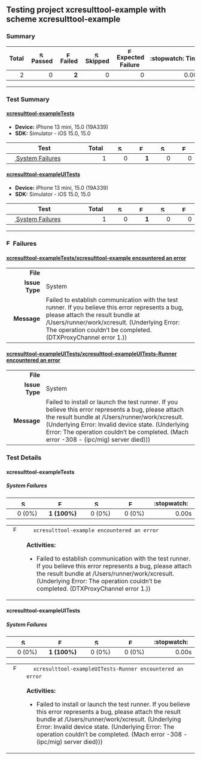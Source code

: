 ## Testing project xcresulttool-example with scheme xcresulttool-example

### Summary
<table>
<thead><tr>
<th>Total</th><th><img src="https://xcresulttool-resources.netlify.app/images/passed.png" alt="Success" title="Success" width="14px" align="top">&nbsp;Passed</th><th><img src="https://xcresulttool-resources.netlify.app/images/failure.png" alt="Failure" title="Failure" width="14px" align="top">&nbsp;Failed</th><th><img src="https://xcresulttool-resources.netlify.app/images/skipped.png" alt="Skipped" title="Skipped" width="14px" align="top">&nbsp;Skipped</th><th><img src="https://xcresulttool-resources.netlify.app/images/expected-failure.png" alt="Expected Failure" title="Expected Failure" width="14px" align="top">&nbsp;Expected Failure</th><th>:stopwatch:&nbsp;Time</th>
</tr></thead>
<tbody><tr>
<td align="right" width="118px">2</td><td align="right" width="118px">0</td><td align="right" width="118px"><b>2</b></td><td align="right" width="118px">0</td><td align="right" width="158px">0</td><td align="right" width="138px">0.00s</td>
</tr></tbody>
</table>

---

### Test Summary
#### <a name="xcresulttool-exampletests_summary"></a>[xcresulttool-exampleTests](#user-content-xcresulttool-exampletests)

- **Device:** iPhone 13 mini, 15.0 (19A339)
- **SDK:** Simulator - iOS 15.0, 15.0
<table>
<thead><tr>
<th>Test</th><th>Total</th><th><img src="https://xcresulttool-resources.netlify.app/images/passed.png" alt="Success" title="Success" width="14px" align="top"></th><th><img src="https://xcresulttool-resources.netlify.app/images/failure.png" alt="Failure" title="Failure" width="14px" align="top"></th><th><img src="https://xcresulttool-resources.netlify.app/images/skipped.png" alt="Skipped" title="Skipped" width="14px" align="top"></th><th><img src="https://xcresulttool-resources.netlify.app/images/expected-failure.png" alt="Expected Failure" title="Expected Failure" width="14px" align="top"></th>
</tr></thead>
<tbody>
<tr>
<td align="left" width="368px"><a name="xcresulttool-exampletests_system-failures_summary"></a><a href="#user-content-xcresulttool-exampletests_system-failures"><img src="https://xcresulttool-resources.netlify.app/images/test-class.png" width="14px" align="top">&nbsp;System Failures</a></td><td align="right" width="80px">1</td><td align="right" width="80px">0</td><td align="right" width="80px"><b>1</b></td><td align="right" width="80px">0</td><td align="right" width="80px">0</td>
</tr>
</tbody>
</table>

#### <a name="xcresulttool-exampleuitests_summary"></a>[xcresulttool-exampleUITests](#user-content-xcresulttool-exampleuitests)

- **Device:** iPhone 13 mini, 15.0 (19A339)
- **SDK:** Simulator - iOS 15.0, 15.0
<table>
<thead><tr>
<th>Test</th><th>Total</th><th><img src="https://xcresulttool-resources.netlify.app/images/passed.png" alt="Success" title="Success" width="14px" align="top"></th><th><img src="https://xcresulttool-resources.netlify.app/images/failure.png" alt="Failure" title="Failure" width="14px" align="top"></th><th><img src="https://xcresulttool-resources.netlify.app/images/skipped.png" alt="Skipped" title="Skipped" width="14px" align="top"></th><th><img src="https://xcresulttool-resources.netlify.app/images/expected-failure.png" alt="Expected Failure" title="Expected Failure" width="14px" align="top"></th>
</tr></thead>
<tbody>
<tr>
<td align="left" width="368px"><a name="xcresulttool-exampleuitests_system-failures_summary"></a><a href="#user-content-xcresulttool-exampleuitests_system-failures"><img src="https://xcresulttool-resources.netlify.app/images/test-class.png" width="14px" align="top">&nbsp;System Failures</a></td><td align="right" width="80px">1</td><td align="right" width="80px">0</td><td align="right" width="80px"><b>1</b></td><td align="right" width="80px">0</td><td align="right" width="80px">0</td>
</tr>
</tbody>
</table>


---

### <img src="https://xcresulttool-resources.netlify.app/images/failure.png" alt="Failure" title="Failure" width="14px" align="top"> Failures
<h4><a name="xcresulttool-exampletests_xcresulttool-example-encountered-an-error_failure-summary"></a><a href="#user-content-xcresulttool-exampletests_xcresulttool-example-encountered-an-error">xcresulttool-exampleTests/xcresulttool-example encountered an error</a></h4>
<table><tr><td align="right" width="100px"><b>File</b></td><td width="668px"></td></tr><tr><td align="right" width="100px"><b>Issue Type</b></td><td width="668px">System</td></tr><tr><td align="right" width="100px"><b>Message</b></td><td width="668px">Failed to establish communication with the test runner. If you believe this error represents a bug, please attach the result bundle at /Users/runner/work/xcresult. (Underlying Error: The operation couldn’t be completed. (DTXProxyChannel error 1.))</td></tr></table>

<h4><a name="xcresulttool-exampleuitests_xcresulttool-exampleuitests-runner-encountered-an-error_failure-summary"></a><a href="#user-content-xcresulttool-exampleuitests_xcresulttool-exampleuitests-runner-encountered-an-error">xcresulttool-exampleUITests/xcresulttool-exampleUITests-Runner encountered an error</a></h4>
<table><tr><td align="right" width="100px"><b>File</b></td><td width="668px"></td></tr><tr><td align="right" width="100px"><b>Issue Type</b></td><td width="668px">System</td></tr><tr><td align="right" width="100px"><b>Message</b></td><td width="668px">Failed to install or launch the test runner. If you believe this error represents a bug, please attach the result bundle at /Users/runner/work/xcresult. (Underlying Error: Invalid device state. (Underlying Error: The operation couldn’t be completed. (Mach error -308 - (ipc/mig) server died)))</td></tr></table>


### Test Details

#### <a name="xcresulttool-exampletests"></a>xcresulttool-exampleTests[<img src="https://xcresulttool-resources.netlify.app/images/right-arrow-curving-left.png" width="14px" align="top">](#user-content-xcresulttool-exampletests_summary)

<a name="xcresulttool-exampletests_system-failures"></a><h5>System Failures&nbsp;[<img src="https://xcresulttool-resources.netlify.app/images/right-arrow-curving-left.png" width="14px" align="top">](#user-content-xcresulttool-exampletests_system-failures_summary)</h5>
<table>
<thead><tr>
<th><img src="https://xcresulttool-resources.netlify.app/images/passed.png" alt="Success" title="Success" width="14px" align="top"></th><th><img src="https://xcresulttool-resources.netlify.app/images/failure.png" alt="Failure" title="Failure" width="14px" align="top"></th><th><img src="https://xcresulttool-resources.netlify.app/images/skipped.png" alt="Skipped" title="Skipped" width="14px" align="top"></th><th><img src="https://xcresulttool-resources.netlify.app/images/expected-failure.png" alt="Expected Failure" title="Expected Failure" width="14px" align="top"></th><th>:stopwatch:</th>
</tr></thead>
<tbody>
<tr>
<td align="right" width="154px">0 (0%)</td><td align="right" width="154px"><b>1 (100%)</b></td><td align="right" width="154px">0 (0%)</td><td align="right" width="154px">0 (0%)</td><td align="right" width="154px">0.00s</td>
</tr>
</tbody>
</table>

<table>
<tr><td align="center" valign="top" width="52px"><img src="https://xcresulttool-resources.netlify.app/images/failure.png" alt="Failure" title="Failure" width="14px" align="top"></td><td valign="top" width="716px"><a name="xcresulttool-exampletests_xcresulttool-example-encountered-an-error"></a><img src="https://xcresulttool-resources.netlify.app/images/test-method.png" width="14px" align="top">&nbsp;<code>xcresulttool-example encountered an error</code><a href="#user-content-xcresulttool-exampletests_xcresulttool-example-encountered-an-error_failure-summary"><img src="https://xcresulttool-resources.netlify.app/images/right-arrow-curving-left.png" width="14px" align="top"></a><br><br><b>Activities:</b>

- Failed to establish communication with the test runner. If you believe this error represents a bug, please attach the result bundle at /Users/runner/work/xcresult. (Underlying Error: The operation couldn’t be completed. (DTXProxyChannel error 1.))</td></tr>
</table>

#### <a name="xcresulttool-exampleuitests"></a>xcresulttool-exampleUITests[<img src="https://xcresulttool-resources.netlify.app/images/right-arrow-curving-left.png" width="14px" align="top">](#user-content-xcresulttool-exampleuitests_summary)

<a name="xcresulttool-exampleuitests_system-failures"></a><h5>System Failures&nbsp;[<img src="https://xcresulttool-resources.netlify.app/images/right-arrow-curving-left.png" width="14px" align="top">](#user-content-xcresulttool-exampleuitests_system-failures_summary)</h5>
<table>
<thead><tr>
<th><img src="https://xcresulttool-resources.netlify.app/images/passed.png" alt="Success" title="Success" width="14px" align="top"></th><th><img src="https://xcresulttool-resources.netlify.app/images/failure.png" alt="Failure" title="Failure" width="14px" align="top"></th><th><img src="https://xcresulttool-resources.netlify.app/images/skipped.png" alt="Skipped" title="Skipped" width="14px" align="top"></th><th><img src="https://xcresulttool-resources.netlify.app/images/expected-failure.png" alt="Expected Failure" title="Expected Failure" width="14px" align="top"></th><th>:stopwatch:</th>
</tr></thead>
<tbody>
<tr>
<td align="right" width="154px">0 (0%)</td><td align="right" width="154px"><b>1 (100%)</b></td><td align="right" width="154px">0 (0%)</td><td align="right" width="154px">0 (0%)</td><td align="right" width="154px">0.00s</td>
</tr>
</tbody>
</table>

<table>
<tr><td align="center" valign="top" width="52px"><img src="https://xcresulttool-resources.netlify.app/images/failure.png" alt="Failure" title="Failure" width="14px" align="top"></td><td valign="top" width="716px"><a name="xcresulttool-exampleuitests_xcresulttool-exampleuitests-runner-encountered-an-error"></a><img src="https://xcresulttool-resources.netlify.app/images/test-method.png" width="14px" align="top">&nbsp;<code>xcresulttool-exampleUITests-Runner encountered an error</code><a href="#user-content-xcresulttool-exampleuitests_xcresulttool-exampleuitests-runner-encountered-an-error_failure-summary"><img src="https://xcresulttool-resources.netlify.app/images/right-arrow-curving-left.png" width="14px" align="top"></a><br><br><b>Activities:</b>

- Failed to install or launch the test runner. If you believe this error represents a bug, please attach the result bundle at /Users/runner/work/xcresult. (Underlying Error: Invalid device state. (Underlying Error: The operation couldn’t be completed. (Mach error -308 - (ipc/mig) server died)))</td></tr>
</table>

